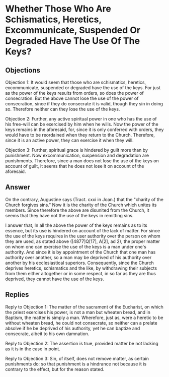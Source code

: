 # Whether Those Who Are Schismatics, Heretics, Excommunicate, Suspended Or Degraded Have The Use Of The Keys?

## Objections

Objection 1: It would seem that those who are schismatics, heretics, excommunicate, suspended or degraded have the use of the keys. For just as the power of the keys results from orders, so does the power of consecration. But the above cannot lose the use of the power of consecration, since if they do consecrate it is valid, though they sin in doing so. Therefore neither can they lose the use of the keys.

Objection 2: Further, any active spiritual power in one who has the use of his free-will can be exercised by him when he wills. Now the power of the keys remains in the aforesaid, for, since it is only conferred with orders, they would have to be reordained when they return to the Church. Therefore, since it is an active power, they can exercise it when they will.

Objection 3: Further, spiritual grace is hindered by guilt more than by punishment. Now excommunication, suspension and degradation are punishments. Therefore, since a man does not lose the use of the keys on account of guilt, it seems that he does not lose it on account of the aforesaid.

## Answer

On the contrary, Augustine says (Tract. cxxi in Joan.) that the "charity of the Church forgives sins." Now it is the charity of the Church which unites its members. Since therefore the above are disunited from the Church, it seems that they have not the use of the keys in remitting sins.

I answer that, In all the above the power of the keys remains as to its essence, but its use is hindered on account of the lack of matter. For since the use of the keys requires in the user authority over the person on whom they are used, as stated above ([4877]Q[17], A[2], ad 2), the proper matter on whom one can exercise the use of the keys is a man under one's authority. And since it is by appointment of the Church that one man has authority over another, so a man may be deprived of his authority over another by his ecclesiastical superiors. Consequently, since the Church deprives heretics, schismatics and the like, by withdrawing their subjects from them either altogether or in some respect, in so far as they are thus deprived, they cannot have the use of the keys.

## Replies

Reply to Objection 1: The matter of the sacrament of the Eucharist, on which the priest exercises his power, is not a man but wheaten bread, and in Baptism, the matter is simply a man. Wherefore, just as, were a heretic to be without wheaten bread, he could not consecrate, so neither can a prelate absolve if he be deprived of his authority, yet he can baptize and consecrate, albeit to his own damnation.

Reply to Objection 2: The assertion is true, provided matter be not lacking as it is in the case in point.

Reply to Objection 3: Sin, of itself, does not remove matter, as certain punishments do: so that punishment is a hindrance not because it is contrary to the effect, but for the reason stated.